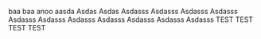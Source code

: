 baa
baa
anoo
aasda
Asdas
Asdas
Asdasss
Asdasss
Asdasss
Asdasss
Asdasss
Asdasss
Asdasss
Asdasss
Asdasss
Asdasss
Asdasss
TEST
TEST
TEST
TEST
